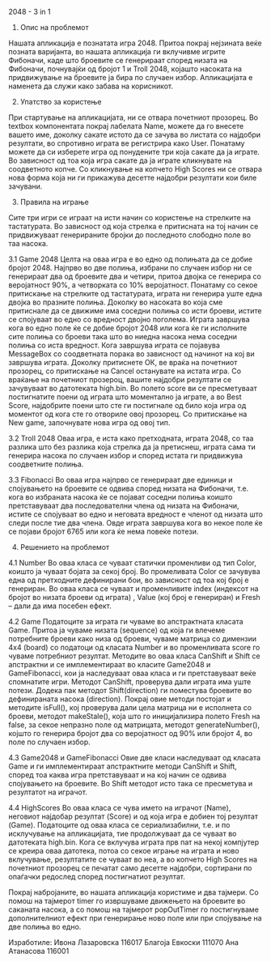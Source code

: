 ﻿2048 - 3 in 1



1.	Опис на проблемот

Нашата апликација е познатата игра 2048. Притоа покрај нејзината веќе позната варијанта, во нашата апликација ги вклучивме игрите Фибоначи, каде што броевите се генерираат според низата на Фибоначи, почнувајќи од бројот 1 и Troll 2048, којашто насоката на придвижување на броевите ја бира по случаен избор.
Апликацијата е наменета да служи како забава на корисникот.



2.	Упатство за користење

При стартување на апликацијата, ни се отвара почетниот прозорец.  Во textbox компонентата покрај лабелата Name, можете да го внесете вашето име, доколку сакате истото да се зачува во листата со најдобри резултати, во спротивно играта ве регистрира како User. Понатаму можете да си изберете игра од понудените три која сакате да ја играте. Во зависност од тоа која игра сакате да ја играте кликнувате на соодветното копче. Co кликнување на копчето High Scores ни се отвара нова форма која ни ги прикажува десетте најдобри резултати кои биле зачувани.



3.	Правила на играње

Сите три игри се играат на исти начин со користење на стрелките на тастатурата. Во зависност од која стрелка е притисната на тој начин се придвижуваат генерираните бројки до последното слободно поле во таа насока.

3.1	Game 2048
Целта на оваа игра е во едно од полињата да се добие бројот 2048. Најпрво во две полиња, избрани по случаен избор ни се генерираат два од броевите два и четири, притоа двојка се генерира со веројатност 90%, а четворката со 10% веројатност. Понатаму со секое притискање на стрелките од тастатурата, играта ни генерира уште една двојка во празните полиња. Доколку во насоката во која сме притиснале да се движиме има соседни полиња со исти броеви, истите се спојуваат во едно со вредност двојно поголема. Играта завршува кога во едно поле ќе се добие бројот 2048 или кога ќе ги исполните сите полиња со броеви така што во ниедна насока нема соседни полиња со иста вредност. Кога завршува играта се појавува МеssageBox со соодветната порака во зависност од начинот на кој ви завршува играта. Доколку притиснете ОК, ве враќа на почетниот прозорец, со притискање на Cancel останувате на истата игра. Со враќање на почетниот прозероц, вашите најдобри резултати се зачувуваат во датотеката high.bin. Во полето score ви се пресметуваат постигнатите поени од играта што моментално ја играте, а во Best Score, најдобрите поени што сте ги постигнале од било која игра од моментот од кога сте го отвориле овој прозорец. Со притискање на New game, започнувате нова игра од овој тип.

3.2	Troll 2048
Оваа игра, е иста како претходната, играта 2048, со таа разлика што без разлика која стрелка да ја претиснеш, играта сама ти генерира насока по случаен избор и според истата ги придвижува соодветните полиња.

3.3	Fibonacci
Во оваа игра најпрво се генерираат две единици и спојувањето на броевите се одвива според низата на Фибоначи, т.е. кога во избраната насока ќе се појават соседни полиња коишто претставуваат два последователни члена од низата на Фибоначи, истите се спојуваат во едно и неговата вредност е членот од низата што следи после тие два члена. Овде играта завршува кога во некое поле ќе се појави бројот 6765 или кога ќе нема повеќе потези.



4.	Решението на проблемот

4.1	Number
Во оваа класа се чуваат статички променливи од тип Color, коишто ја чуваат бојата за секој број. Во промеливата Color се зачувува една од претходните дефинирани бои, во зависност од тоа кој број е генериран. Во оваа класа се чуваат и променливите index (индексот на бројот во низата броеви од играта) , Value (кој број е генериран) и Fresh – дали да има посебен ефект.

4.2	Game
Податоците за играта ги чуваме во апстрактната класата Game. Притоа ја чуваме низата (sequence) од која ги влечеме потребните броеви како низа од броеви, чуваме матрица со димензии 4х4 (board) со податоци од класата Number и во променливата score го чуваме потребниот резултат. Методите во оваа класа CanShift и Shift се апстрактни и се имплементираат во класите Game2048 и GameFibonacci, кои ја наследуваат оваа класа и ги претставуваат веќе спомнатите игри. Методот CanShift, проверува дали играта има уште потези. Додека пак методот Shift(direction) ги поместува броевите во дефинираната насока (direction).  Покрај овие методи постојат и методите isFull(), кој проверува дали цела матрица ни е исполнета со броеви, методот makeStale(), која што го иницијализира полето Fresh на false, за секое непразно поле од матрицата, методот generateNumber(), којшто го генерира бројот два со веројатност од 90% или бројот 4, во поле по случаен избор.

4.3	Game2048 и GameFibonacci
Овие две класи наследуваат од класата Game и ги имплементираат апстрактните методи CanShift и Shift, според тоа каква игра претставуваат и на кој начин се одвива спојувањето на броевите. Во Shift методот исто така се пресметува и резултатот на играчот.

4.4	HighScores
Во оваа класа се чува името на играчот (Name), неговиот најдобар резултат (Score) и од која игра е добиен тој резултат (Game). Податоците од оваа класа се сериализабилни, т.е. и по исклучување на апликацијата, тие продолжуваат да се чуваат во датотеката high.bin.
Кога се вклучува играта прв пат на некој компјутер се креира оваа датотека, потоа со секое играње на играта и ново вклучување, резултатите се чуваат во неа, а во копчето High Scores на почетниот прозорец се печатат само десетте најдобри, сортирани по опаѓачки редослед според постигнатиот резултат.

Покрај набројаните, во нашата апликација користиме и два тајмери. Со помош на тајмерот timer го извршуваме движењето на броевите во саканата насока, а со помош на тајмерот popOutTimer го постигнуваме дополнителниот ефект при генерирање ново поле или при спојување на две полиња во едно.



Изработиле:
Ивона Лазаровска 116017
Благоја Евкоски 111070
Ана Атанасова 116001